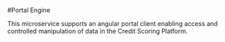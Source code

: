 #Portal Engine

This microservice supports an angular portal client enabling access and controlled manipulation of data in the Credit Scoring Platform.